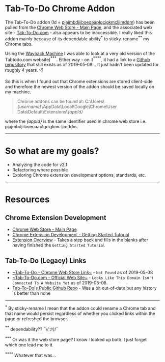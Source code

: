 # Tab-To-Do Chrome Addon

The Tab-To-Do addon \(Id = [pjajmbdjiiboeoaaplgcigkmcljimddm](https://chrome.google.com/webstore/detail/tab-to-do/pjajmbdjiiboeoaaplgcigkmcljimddm)\) has been pulled from the [Chrome Web Store - Main Page](https://chrome.google.com/webstore/category/extensions), and the associated web site - [Tab-To-Do.com](https://tabtodo.com) - also appears to be inaccessible. I really liked this addon mainly because of its dependable ability<b><sup>\*</sup></b> to sticky-rename<b><sup>\*\*</sup></b> my Chrome tabs. 

Using the [Wayback Machine](https://archive.org/web/) I was able to look at a very old version of the Tabtodo.com website)<b><sup>\*\*\*</sup></b>. Either way - on it<b><sup>\*\*\*\*</sup></b>, it had a link to a [Github repository](https://github.com/tabtodo/tabtodo/) that still exists as of 2019-05-08... It just hadn't been updated for roughly 4 years. :thumbsdown:

So this is when I found out that Chrome extensions are stored client-side and therefore the newest version of the addon should be saved locally on my machine.

> Chrome addons can be found at: C:\Users\\_*\{username\}*_\AppData\Local\Google\Chrome\User Data\Default\Extensions\\_*\{appId\}*_

where the _*\{appId\}*_ is the same identifier used in chrome web store i.e. pjajmbdjiiboeoaaplgcigkmcljimddm.

--------------------

# So what are my goals?

* Analyzing the code for v2.1
* Refactoring where possible
* Exploring Chrome extension development options, standards, etc.

--------------------

# Resources
## Chrome Extension Development
* [Chrome Web Store - Main Page](https://chrome.google.com/webstore/category/extensions)
* [Chrome Extension Development - Getting Started Tutorial](https://developer.chrome.com/extensions/getstarted)
* [Extension Overview](https://developer.chrome.com/extensions/overview) - Takes a step back and fills in the blanks after having finished the `Getting Started Tutorial`

## Tab-To-Do (Legacy) Links
* [~Tab-To-Do - Chrome Web Store Link~](https://chrome.google.com/webstore/detail/tab-to-do/pjajmbdjiiboeoaaplgcigkmcljimddm) - `Not Found` as of 2019-05-08
* [~Tab-To-Do.com - Official Web Site~](https://tabtodo.com) - `Looks Like This Domain Isn't Connected To A Website Yet` as of 2019-05-08.
* [Tab-To-Do's Public Github Repo](https://github.com/tabtodo/tabtodo/) - Was a bit out-of-date but any history is better than none

--------------------

<b><sup>\*</sup></b> By sticky-rename I mean that the addon could rename a Chrome tab and that name would persist regardless of whether you clicked links within the page or refreshed the browser.

<b><sup>\*\*</sup></b> dependability?? ¯\\_(ツ)_/¯

<b><sup>\*\*\*</sup></b> Or was it the web store page? I know I looked up both. I just forget which one lead me to it.

<b><sup>\*\*\*\*<sup></b> Whatever that was...
